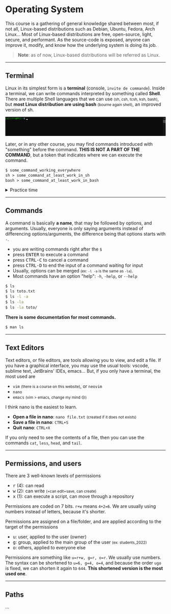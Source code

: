 # Operating System

This course is a gathering of general knowledge shared between most, if not all, Linux-based distributions such as Debian, Ubuntu, Fedora, Arch Linux... Most of Linux-based distributions are free, open-source, light, secure, and performant. As the source-code is exposed, anyone can improve it, modify, and know how the underlying system is doing its job.

> **Note**: as of now, Linux-based distributions will be referred as Linux.

<hr class="sl">

## Terminal

Linux in its simplest form is a **terminal** (console, `invite de commande`). Inside a terminal, we can write commands interpreted by something called **Shell**. There are multiple Shell languages that we can use <small>(sh, csh, tcsh, ksh, bash)</small>, but **most Linux distribution are using bash** <small>(bourne again shell)</small>, an improved version of sh.

![Linux: Terminal](_images/terminal.png)

Later, or in any other course, you may find commands introduced with "something" before the command. **THIS IS NOT A PART OF THE COMMAND**, but a token that indicates where we can execute the command.

```shell
$ some_command_working_everywhere
sh > some_command_at_least_work_in_sh
bash > some_command_at_least_work_in_bash
```

<details class="details-e">
<summary>Practice time</summary>

* Open a terminal
  * Look for "Terminal" in your application
  * Or, use `CTRL+SHIFT+T`
</details>

<hr class="sr">

## Commands

<div class="row row-cols-md-2"><div>

A command is basically **a name**, that may be followed by options, and arguments. Usually, everyone is only saying arguments instead of differencing options/arguments, the difference being that options starts with `-`.

* you are writing commands right after the `$`
* press <kbd>ENTER</kbd> to execute a command
* press <kbd>CTRL-C</kbd> to cancel a command
* press <kbd>CTRL-D</kbd> to end the input of a command waiting for input
* Usually, options can be merged <small>(ex: `-l -a` is the same as `-la`)</small>.
* Most commands have an option "help": `-h`, `-help`, or `--help`

</div><div>

```bash
$ ls
$ ls toto.txt
$ ls -l -a
$ ls -la
$ ls -la toto/
```

**There is some documentation for most commands.**

```bash
$ man ls
```
</div></div>

<hr class="sl">

## Text Editors

<div class="row row-cols-md-2"><div>

Text editors, or file editors, are tools allowing you to view, and edit a file. If you have a graphical interface, you may use the usual tools: vscode, sublime text, JetBrains' IDEs, emacs... But, if you only have a terminal, the most used are

* `vim` <small>(there is a course on this website)</small>, or `neovim`
* `nano`
* `emacs` <small>(vim > emacs, change my mind 😒)</small>
</div><div>

I think nano is the easiest to learn.

* **Open a file in nano**: `nano file.txt` <small>(created if it does not exists)</small>
* **Save a file in nano**: `CTRL+S`
* **Quit nano**: `CTRL+X`

If you only need to see the contents of a file, then you can use the commands `cat`, `less`, `head`, and `tail`.
</div></div>

<hr class="sr">

## Permissions, and users

<div class="row row-cols-md-2"><div>

There are 3 well-known levels of permissions

* <kbd>r</kbd> (4): can read
* <kbd>w</kbd> (2): can write <small>(=can edit+save, can create)</small>
* <kbd>x</kbd> (1): can execute a script, can move through a repository

Permissions are coded on 7 bits. `r+w` means `4+2=6`. We are usually using numbers instead of letters, because it's shorter.
</div><div>

Permissions are assigned on a file/folder, and are applied according to the target of the permissions

* <kbd>u</kbd>: user, applied to the user (owner)
* <kbd>g</kbd>: group, applied to the main group of the user <small>(ex: students_2022)</small>
* <kbd>o</kbd>: others, applied to everyone else
</div></div>

Permissions are something like `u=r+w, g=r, o=r`. We usually use numbers. The syntax can be shortened to `u=6, g=4, o=4`, and because the order `ugo` is fixed, we can shorten it again to `644`. **This shortened version is the most used one**.

<hr class="sl">

## Paths

...